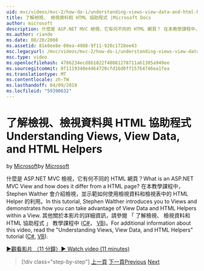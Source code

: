 ```yaml
---
uid: mvc/videos/mvc-2/how-do-i/understanding-views-view-data-and-html-helpers
title: 了解檢視、 檢視資料和 HTML 協助程式 |Microsoft Docs
author: microsoft
description: 什麼是 ASP.NET MVC 檢視，它有何不同的 HTML 網頁？ 在本教學課程中，Stephen Walther 會為您介紹檢視，並向您示範如何 t...
ms.author: riande
ms.date: 08/20/2008
ms.assetid: 81e8ee8e-00ea-4988-9f11-920c1728ee43
msc.legacyurl: /mvc/videos/mvc-2/how-do-i/understanding-views-view-data-and-html-helpers
msc.type: video
ms.openlocfilehash: 4786234ecd8b1022f48081278711a61305a949ee
ms.sourcegitcommit: 0f1119340e4464720cfd16d0ff15764746ea1fea
ms.translationtype: MT
ms.contentlocale: zh-TW
ms.lasthandoff: 04/09/2019
ms.locfileid: "59390632"
---
```

# <a name="understanding-views-view-data-and-html-helpers"></a><span data-ttu-id="fed2c-104">了解檢視、檢視資料與 HTML 協助程式</span><span class="sxs-lookup"><span data-stu-id="fed2c-104">Understanding Views, View Data, and HTML Helpers</span></span>

<span data-ttu-id="fed2c-105">by [Microsoft](https://github.com/microsoft)</span><span class="sxs-lookup"><span data-stu-id="fed2c-105">by [Microsoft](https://github.com/microsoft)</span></span>

<span data-ttu-id="fed2c-106">什麼是 ASP.NET MVC 檢視，它有何不同的 HTML 網頁？</span><span class="sxs-lookup"><span data-stu-id="fed2c-106">What is an ASP.NET MVC View and how does it differ from a HTML page?</span></span> <span data-ttu-id="fed2c-107">在本教學課程中，Stephen Walther 會介紹檢視，並示範如何使用檢視資料和檢視表中的 HTML Helper 的利用。</span><span class="sxs-lookup"><span data-stu-id="fed2c-107">In this tutorial, Stephen Walther introduces you to Views and demonstrates how you can take advantage of View Data and HTML Helpers within a View.</span></span> <span data-ttu-id="fed2c-108">其他關於本影片的詳細資訊，請參閱 「 了解檢視、 檢視資料和 HTML 協助程式 」 教學課程中 ([C#](../../../overview/older-versions-1/views/asp-net-mvc-views-overview-cs.md)， [VB](../../../overview/older-versions-1/views/asp-net-mvc-views-overview-vb.md))。</span><span class="sxs-lookup"><span data-stu-id="fed2c-108">For additional information about this video, read the "Understanding Views, View Data, and HTML Helpers" tutorial ([C#](../../../overview/older-versions-1/views/asp-net-mvc-views-overview-cs.md), [VB](../../../overview/older-versions-1/views/asp-net-mvc-views-overview-vb.md)).</span></span>

[<span data-ttu-id="fed2c-109">&#9654;觀看影片 （11 分鐘）</span><span class="sxs-lookup"><span data-stu-id="fed2c-109">&#9654; Watch video (11 minutes)</span></span>](https://channel9.msdn.com/Blogs/ASP-NET-Site-Videos/understanding-views-view-data-and-html-helpers)

> [!div class="step-by-step"]
> <span data-ttu-id="fed2c-110">[上一頁](understanding-controllers-controller-actions-and-action-results.md)
> [下一頁](an-introduction-to-url-routing.md)</span><span class="sxs-lookup"><span data-stu-id="fed2c-110">[Previous](understanding-controllers-controller-actions-and-action-results.md)
[Next](an-introduction-to-url-routing.md)</span></span>

